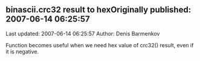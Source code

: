 ## binascii.crc32 result to hexOriginally published: 2007-06-14 06:25:57 
Last updated: 2007-06-14 06:25:57 
Author: Denis Barmenkov 
 
Function becomes useful when we need hex value of crc32() result, even if it is negative.